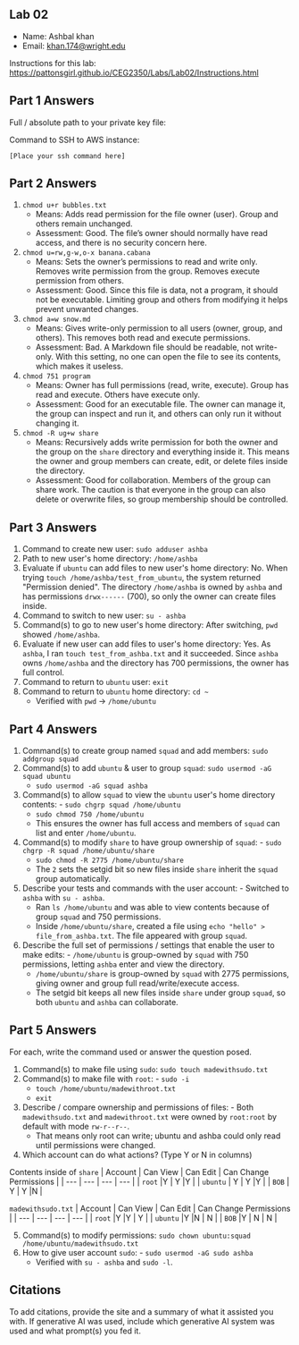 ## Lab 02

- Name: Ashbal khan
- Email: khan.174@wright.edu

Instructions for this lab: https://pattonsgirl.github.io/CEG2350/Labs/Lab02/Instructions.html

## Part 1 Answers

Full / absolute path to your private key file: 

Command to SSH to AWS instance:
```
[Place your ssh command here]
```

## Part 2 Answers

1. `chmod u+r bubbles.txt`
    - Means: Adds read permission for the file owner (user). Group and others remain unchanged. 
    - Assessment: Good. The file’s owner should normally have read access, and there is no security concern here.
2. `chmod u=rw,g-w,o-x banana.cabana`
    - Means: Sets the owner’s permissions to read and write only. Removes write permission from the group. Removes execute permission from others.
    - Assessment: Good. Since this file is data, not a program, it should not be executable. Limiting group and others from modifying it helps prevent unwanted changes.
3. `chmod a=w snow.md`
    - Means: Gives write-only permission to all users (owner, group, and others). This removes both read and execute permissions.
    - Assessment: Bad. A Markdown file should be readable, not write-only. With this setting, no one can open the file to see its contents, which makes it useless.
4. `chmod 751 program`
    - Means: Owner has full permissions (read, write, execute). Group has read and execute. Others have execute only.
    - Assessment: Good for an executable file. The owner can manage it, the group can inspect and run it, and others can only run it without changing it.
5. `chmod -R ug+w share`
    - Means: Recursively adds write permission for both the owner and the group on the `share` directory and everything inside it. This means the owner and group members can create, edit, or delete files inside the directory.
    - Assessment: Good for collaboration. Members of the group can share work. The caution is that everyone in the group can also delete or overwrite files, so group membership should be controlled.

## Part 3 Answers

1. Command to create new user: `sudo adduser ashba` 
2. Path to new user's home directory: `/home/ashba`
3. Evaluate if `ubuntu` can add files to new user's home directory: No. When trying `touch /home/ashba/test_from_ubuntu`, the system returned "Permission denied". The directory `/home/ashba` is owned by `ashba` and has permissions `drwx------` (700), so only the owner can create files inside.
4. Command to switch to new user: `su - ashba`
5. Command(s) to go to new user's home directory: After switching, `pwd` showed `/home/ashba`.
6. Evaluate if new user can add files to user's home directory: Yes. As `ashba`, I ran `touch test_from_ashba.txt` and it succeeded. Since `ashba` owns `/home/ashba` and the directory has 700 permissions, the owner has full control.
7. Command to return to `ubuntu` user: `exit`
8. Command to return to `ubuntu` home directory: `cd ~`  
   - Verified with `pwd` → `/home/ubuntu`

## Part 4 Answers

1. Command(s) to create group named `squad` and add members: `sudo addgroup squad`
2. Command(s) to add `ubuntu` & user to group `squad`: `sudo usermod -aG squad ubuntu`
   - `sudo usermod -aG squad ashba`
3. Command(s) to allow `squad` to view the `ubuntu` user's home directory contents: - `sudo chgrp squad /home/ubuntu`
   - `sudo chmod 750 /home/ubuntu`
   - This ensures the owner has full access and members of `squad` can list and enter `/home/ubuntu`.
4. Command(s) to modify `share` to have group ownership of `squad`:  - `sudo chgrp -R squad /home/ubuntu/share`
   - `sudo chmod -R 2775 /home/ubuntu/share`
   - The `2` sets the setgid bit so new files inside `share` inherit the `squad` group automatically.
5. Describe your tests and commands with the user account:  - Switched to `ashba` with `su - ashba`.
   - Ran `ls /home/ubuntu` and was able to view contents because of group `squad` and 750 permissions.
   - Inside `/home/ubuntu/share`, created a file using `echo "hello" > file_from_ashba.txt`. The file appeared with group `squad`.
6. Describe the full set of permissions / settings that enable the user to make edits:  - `/home/ubuntu` is group-owned by `squad` with 750 permissions, letting `ashba` enter and view the directory.
   - `/home/ubuntu/share` is group-owned by `squad` with 2775 permissions, giving owner and group full read/write/execute access.  
   - The setgid bit keeps all new files inside `share` under group `squad`, so both `ubuntu` and `ashba` can collaborate.

## Part 5 Answers

For each, write the command used or answer the question posed.

1. Command(s) to make file using `sudo`: `sudo touch madewithsudo.txt` 
2. Command(s) to make file with `root`:  - `sudo -i`
   - `touch /home/ubuntu/madewithroot.txt`
   - `exit`
3. Describe / compare ownership and permissions of files:  - Both `madewithsudo.txt` and `madewithroot.txt` were owned by `root:root` by default with mode `rw-r--r--`.
   - That means only root can write; ubuntu and ashba could only read until permissions were changed.
4. Which account can do what actions? (Type Y or N in columns)

Contents inside of `share`
| Account   | Can View  | Can Edit  | Can Change Permissions    |
| ---       | ---       | ---       | ---                       |
| `root`    |Y          | Y         |Y                          |
| `ubuntu`  | Y         |  Y        |Y                          |
| `BOB`     |  Y        |  Y        |N                          |

`madewithsudo.txt`
| Account   | Can View  | Can Edit  | Can Change Permissions    |
| ---       | ---       | ---       | ---                       |
| `root`    |Y          |Y          | Y                         |
| `ubuntu`  |Y          |N          | N                         |
| `BOB`     |Y          | N         | N                         |

5. Command(s) to modify permissions: `sudo chown ubuntu:squad /home/ubuntu/madewithsudo.txt`
6. How to give user account `sudo`:  - `sudo usermod -aG sudo ashba`
   - Verified with `su - ashba` and `sudo -l`.

## Citations

To add citations, provide the site and a summary of what it assisted you with.  If generative AI was used, include which generative AI system was used and what prompt(s) you fed it.

